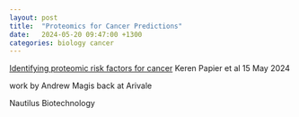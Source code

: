 ```yaml
---
layout: post
title:  "Proteomics for Cancer Predictions"
date:   2024-05-20 09:47:00 +1300
categories: biology cancer
---
```


[Identifying proteomic risk factors for cancer][1]
Keren Papier et al 15 May 2024

work by Andrew Magis back at Arivale

Nautilus Biotechnology


[1]: https://www.nature.com/articles/s41467-024-48017-6
[2]: https://www.nature.com/articles/s41598-020-73451-z
[3]: https://www.biorxiv.org/content/10.1101/2022.05.02.490328v3
[4]: https://olink.com/our-platform/our-pea-technology/
